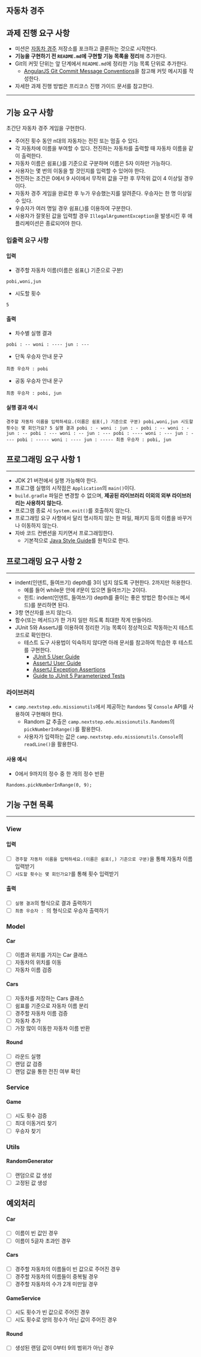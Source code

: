 ## 자동차 경주

## 과제 진행 요구 사항
- 미션은 [자동차 경주](https://github.com/woowacourse-precourse/java-racingcar-7) 저장소를 포크하고 클론하는 것으로 시작한다.
- **기능을 구현하기 전 `README.md`에 구현할 기능 목록을 정리**해 추가한다.
- Git의 커밋 단위는 앞 단계에서 `README.md`에 정리한 기능 목록 단위로 추가한다.
  - [AngularJS Git Commit Message Conventions](https://gist.github.com/stephenparish/9941e89d80e2bc58a153)을 참고해 커밋 메시지를 작성한다.
- 자세한 과제 진행 방법은 프리코스 진행 가이드 문서를 참고한다.

---
## 기능 요구 사항

초간단 자동차 경주 게임을 구현한다.

- 주어진 횟수 동안 n대의 자동차는 전진 또는 멈출 수 있다. 
- 각 자동차에 이름을 부여할 수 있다. 전진하는 자동차를 출력할 때 자동차 이름을 같이 출력한다. 
- 자동차 이름은 쉼표(,)를 기준으로 구분하며 이름은 5자 이하만 가능하다. 
- 사용자는 몇 번의 이동을 할 것인지를 입력할 수 있어야 한다. 
- 전진하는 조건은 0에서 9 사이에서 무작위 값을 구한 후 무작위 값이 4 이상일 경우이다. 
- 자동차 경주 게임을 완료한 후 누가 우승했는지를 알려준다. 우승자는 한 명 이상일 수 있다. 
- 우승자가 여러 명일 경우 쉼표(,)를 이용하여 구분한다. 
- 사용자가 잘못된 값을 입력할 경우 `IllegalArgumentException`을 발생시킨 후 애플리케이션은 종료되어야 한다.

### 입출력 요구 사항

#### 입력
- 경주할 자동차 이름(이름은 쉼표(,) 기준으로 구분)
```
pobi,woni,jun
```

- 시도할 횟수
```
5
```

#### 출력
- 차수별 실행 결과
```
pobi : -- woni : ---- jun : ---
```
- 단독 우승자 안내 문구
```
최종 우승자 : pobi
```
- 공동 우승자 안내 문구
```
최종 우승자 : pobi, jun
```

#### 실행 결과 예시
```
경주할 자동차 이름을 입력하세요.(이름은 쉼표(,) 기준으로 구분) pobi,woni,jun 시도할 횟수는 몇 회인가요? 5 실행 결과 pobi : - woni : jun : - pobi : -- woni : - jun : -- pobi : --- woni : -- jun : --- pobi : ---- woni : --- jun : ---- pobi : ----- woni : ---- jun : ----- 최종 우승자 : pobi, jun
```

## 프로그래밍 요구 사항 1

---
- JDK 21 버전에서 실행 가능해야 한다.
- 프로그램 실행의 시작점은 `Application`의 `main()`이다.
- `build.gradle` 파일은 변경할 수 없으며, **제공된 라이브러리 이외의 외부 라이브러리는 사용하지 않는다.**
- 프로그램 종료 시 `System.exit()`를 호출하지 않는다.
- 프로그래밍 요구 사항에서 달리 명시하지 않는 한 파일, 패키지 등의 이름을 바꾸거나 이동하지 않는다.
- 자바 코드 컨벤션을 지키면서 프로그래밍한다.
    - 기본적으로 [Java Style Guide](https://github.com/woowacourse/woowacourse-docs/blob/main/styleguide/java)를 원칙으로 한다.

## 프로그래밍 요구 사항 2

---
- indent(인덴트, 들여쓰기) depth를 3이 넘지 않도록 구현한다. 2까지만 허용한다.
  - 예를 들어 while문 안에 if문이 있으면 들여쓰기는 2이다.
  - 힌트: indent(인덴트, 들여쓰기) depth를 줄이는 좋은 방법은 함수(또는 메서드)를 분리하면 된다.
- 3항 연산자를 쓰지 않는다.
- 함수(또는 메서드)가 한 가지 일만 하도록 최대한 작게 만들어라.
- JUnit 5와 AssertJ를 이용하여 정리한 기능 목록이 정상적으로 작동하는지 테스트 코드로 확인한다.
  - 테스트 도구 사용법이 익숙하지 않다면 아래 문서를 참고하여 학습한 후 테스트를 구현한다.
    - [JUnit 5 User Guide](https://junit.org/junit5/docs/current/user-guide)
    - [AssertJ User Guide](https://assertj.github.io/doc)
    - [AssertJ Exception Assertions](https://www.baeldung.com/assertj-exception-assertion)
    - [Guide to JUnit 5 Parameterized Tests](https://www.baeldung.com/parameterized-tests-junit-5)

### 라이브러리
- `camp.nextstep.edu.missionutils`에서 제공하는 `Randoms` 및 `Console` API를 사용하여 구현해야 한다.
  - Random 값 추출은 `camp.nextstep.edu.missionutils.Randoms`의 `pickNumberInRange()`를 활용한다.
  - 사용자가 입력하는 값은 `camp.nextstep.edu.missionutils.Console`의 `readLine()`을 활용한다.

#### 사용 예시
- 0에서 9까지의 정수 중 한 개의 정수 반환
```
Randoms.pickNumberInRange(0, 9);
```

## 기능 구현 목록

---
### View
#### 입력
- [ ] `경주할 자동차 이름을 입력하세요.(이름은 쉼표(,) 기준으로 구분)`을 통해 자동차 이름 입력받기
- [ ] `시도할 횟수는 몇 회인가요?`를 통해 횟수 입력받기
#### 출력
- [ ] `실행 결과`의 형식으로 결과 출력하기
- [ ] `최종 우승자 : `의 형식으로 우승자 출력하기

### Model
#### Car
- [ ] 이름과 위치를 가지는 Car 클래스
- [ ] 자동차의 위치를 이동
- [ ] 자동차 이름 검증
#### Cars
- [ ] 자동차를 저장하는 Cars 클래스
- [ ] 쉼표를 기준으로 자동차 이름 분리
- [ ] 경주할 자동차 이름 검증
- [ ] 자동차 추가
- [ ] 가장 많이 이동한 자동차 이름 반환
#### Round
- [ ] 라운드 실행
- [ ] 랜덤 값 검증
- [ ] 랜덤 값을 통한 전진 여부 확인

### Service
#### Game
- [ ] 시도 횟수 검증
- [ ] 최대 이동거리 찾기
- [ ] 우승자 찾기

### Utils
#### RandomGenerator
- [ ] 랜덤으로 값 생성
- [ ] 고정된 값 생성

## 예외처리
#### Car
- [ ] 이름이 빈 값인 경우
- [ ] 이름이 5글자 초과인 경우
#### Cars
- [ ] 경주할 자동차의 이름들이 빈 값으로 주어진 경우
- [ ] 경주할 자동차의 이름들이 중복될 경우
- [ ] 경주할 자동차의 수가 2개 미만일 경우
#### GameService
- [ ] 시도 횟수가 빈 값으로 주어진 경우
- [ ] 시도 횟수로 양의 정수가 아닌 값이 주어진 경우
#### Round
- [ ] 생성된 랜덤 값이 0부터 9의 범위가 아닌 경우
